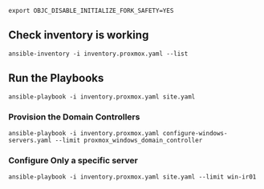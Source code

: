 `export OBJC_DISABLE_INITIALIZE_FORK_SAFETY=YES`

## Check inventory is working
`ansible-inventory -i inventory.proxmox.yaml --list`

## Run the Playbooks
`ansible-playbook -i inventory.proxmox.yaml site.yaml`


### Provision the Domain Controllers 
`ansible-playbook -i inventory.proxmox.yaml configure-windows-servers.yaml --limit proxmox_windows_domain_controller`

### Configure Only a specific server
`ansible-playbook -i inventory.proxmox.yaml site.yaml --limit win-ir01`


### 